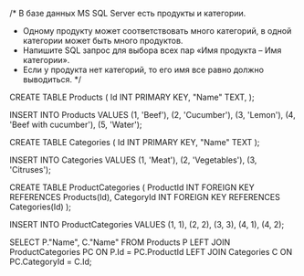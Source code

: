 /* В базе данных MS SQL Server есть продукты и категории.
 * Одному продукту может соответствовать много категорий, в одной категории может быть много продуктов.
 * Напишите SQL запрос для выбора всех пар «Имя продукта – Имя категории».
 * Если у продукта нет категорий, то его имя все равно должно выводиться.
 */


CREATE TABLE Products (
Id INT PRIMARY KEY,
"Name" TEXT,
);

INSERT INTO Products
VALUES
(1, 'Beef'),
(2, 'Cucumber'),
(3, 'Lemon'),
(4, 'Beef with cucumber'),
(5, 'Water');

CREATE TABLE Categories (
Id INT PRIMARY KEY,
"Name" TEXT
);

INSERT INTO Categories
VALUES
(1, 'Meat'),
(2, 'Vegetables'),
(3, 'Citruses');

CREATE TABLE ProductCategories (
ProductId INT FOREIGN KEY REFERENCES Products(Id),
CategoryId INT FOREIGN KEY REFERENCES Categories(Id)
);

INSERT INTO ProductCategories
VALUES
(1, 1),
(2, 2),
(3, 3),
(4, 1),
(4, 2);



SELECT P."Name", C."Name"
FROM Products P
LEFT JOIN ProductCategories PC
ON P.Id = PC.ProductId
LEFT JOIN Categories C
ON PC.CategoryId = C.Id;
